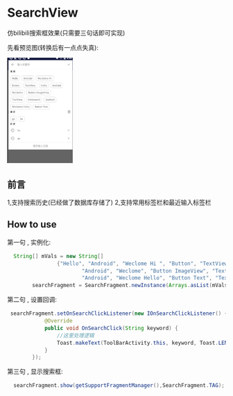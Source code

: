 # SearchView
仿bilibili搜索框效果(只需要三句话即可实现)

先看预览图(转换后有一点点失真):

<img src="https://github.com/zhuowr2006/SearchView/blob/master/preview/2.png" width="30%" height="30%">

前言
-------
1,支持搜索历史(已经做了数据库存储了)
2,支持常用标签栏和最近输入标签栏
 
 
How to use
--------
第一句 , 实例化:
```java
  String[] mVals = new String[]
                {"Hello", "Android", "Weclome Hi ", "Button", "TextView", "Hello",
                        "Android", "Weclome", "Button ImageView", "TextView", "Helloworld",
                        "Android", "Weclome Hello", "Button Text", "TextView"};
        searchFragment = SearchFragment.newInstance(Arrays.asList(mVals),true);
```
第二句 , 设置回调:
```java
 searchFragment.setOnSearchClickListener(new IOnSearchClickListener() {
            @Override
            public void OnSearchClick(String keyword) {
                //这里处理逻辑
                Toast.makeText(ToolBarActivity.this, keyword, Toast.LENGTH_SHORT).show();
            }
        });
```
第三句 , 显示搜索框:
```java
  searchFragment.show(getSupportFragmentManager(),SearchFragment.TAG);
```
 

